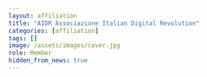 ```yaml
---
layout: affiliation
title: "AIDR Associazione Italian Digital Revolution"
categories: [affiliation]
tags: []
image: /assets/images/cover.jpg
role: Member
hidden_from_news: true
---
```

